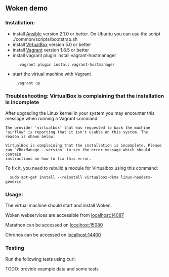 ## Woken demo

### Installation:

* install [Ansible](https://www.ansible.com/) version 2.1.0 or better. On Ubuntu you can use the script ./common/scripts/bootstrap.sh
* install [VirtualBox](https://www.virtualbox.org/) version 5.0 or better
* install [Vagrant](https://www.vagrantup.com/) version 1.8.5 or better
* install vagrant plugin install vagrant-hostmanager
  ```
     vagrant plugin install vagrant-hostmanager
  ```
* start the virtual machine with Vagrant
  ```
    vagrant up
  ```

### Troubleshooting: VirtualBox is complaining that the installation is incomplete

After upgrading the Linux kernel in your system you may encounter this message when running a Vagrant command:

```
The provider 'virtualbox' that was requested to back the machine
'airflow' is reporting that it isn't usable on this system. The
reason is shown below:

VirtualBox is complaining that the installation is incomplete. Please
run `VBoxManage --version` to see the error message which should contain
instructions on how to fix this error.
```

To fix it, you need to rebuild a module for Virtualbox using this command:

```
  sudo apt-get install --reinstall virtualbox-dkms linux-headers-generic
```

### Usage:

The virtual machine should start and install Woken.

Woken webservices are accessible from [localhost:14087](http://localhost:14087)

Marathon can be accessed on [localhost:15080](http://localhost:15080)

Chronos can be accessed on [localhost:14400](http://localhost:14400)

### Testing

Run the following tests using curl:

TODO: provide example data and some tests
